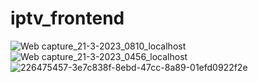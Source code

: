 # iptv_frontend
![Web capture_21-3-2023_0810_localhost](https://user-images.githubusercontent.com/29458132/226476325-bf0e39c4-1a77-4ce3-b53b-b52d201399be.jpeg)
![Web capture_21-3-2023_0456_localhost](https://user-images.githubusercontent.com/29458132/226475862-9c074036-0b7e-4d3e-8be1-eed02778cfa5.jpeg)
![226475457-3e7c838f-8ebd-47cc-8a89-01efd0922f2e](https://user-images.githubusercontent.com/29458132/235300585-03b33f4d-03de-40cb-b8b2-8a870a28f0a4.jpeg)
